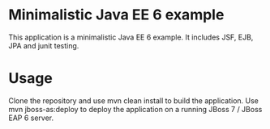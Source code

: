 # Minimalistic Java EE 6 example
This application is a minimalistic Java EE 6 example. It includes JSF, EJB, JPA and junit testing. 

# Usage
Clone the repository and use mvn clean install to build the application.
Use mvn jboss-as:deploy to deploy the application on a running JBoss 7 / JBoss EAP 6 server.